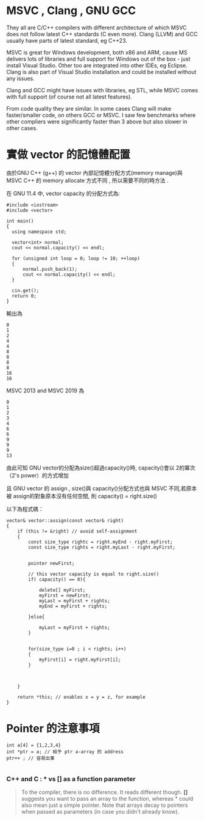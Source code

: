 # MSVC , Clang ,  GNU GCC

They all are C/C++ compilers with different architecture of which MSVC does not follow latest C++ standards (C even more). Clang (LLVM) and GCC usually have parts of latest standard, eg C++23.

MSVC is great for Windows development, both x86 and ARM, cause MS delivers lots of libraries and full support for Windows out of the box - just install Visual Studio.
Other too are integrated into other IDEs, eg Eclipse. Clang is also part of Visual Studio installation and could be installed without any issues.

Clang and GCC might have issues with libraries, eg STL, while MSVC comes with full support (of course not all latest features).

From code quality they are similar. In some cases Clang will make faster/smaller code, on others GCC or MSVC. I saw few benchmarks where other compliers were significantly faster than 3 above but also slower in other cases.



# 實做 vector 的記憶體配置

由於GNU C++ (g++) 的 vector 內部記憶體分配方式(memory manage)與 MSVC C++
的 memory allocate 方式不同 , 所以需要不同的時方法 .


在 GNU 11.4 中, vector capacity 的分配方式為:

```
#include <iostream>
#include <vector>

int main()
{
  using namespace std;
  
  vector<int> normal;
  cout << normal.capacity() << endl;
  
  for (unsigned int loop = 0; loop != 10; ++loop)
  {
      normal.push_back(1);
      cout << normal.capacity() << endl;
  }
  
  cin.get();
  return 0;
}
```

輸出為 
```
0
1
2
4
4
8
8
8
8
16
16
```
MSVC 2013 and MSVC 2019 為
```
0
1
2
3
4
6
6
9
9
9
13
```

由此可知 GNU vector的分配為size()超過capacity()時, capacity()會以 2的冪次（2's power）的方式增加



且 GNU vector 的 assign , size()與 capacity()分配方式也與 MSVC 不同,若原本
被 assign的對象原本沒有任何空間, 則 capacity() = right.size()

以下為程式碼：
```
vector& vector::assign(const vector& right)
{
	if (this != &right) // avoid self-assignment
	{	
		const size_type rightc = right.myEnd - right.myFirst;
		const size_type rights = right.myLast - right.myFirst;
		
		
		pointer newFirst;
		
		// this vector capacity is equal to right.size()
		if( capacity() == 0){
			
			delete[] myFirst;
			myFirst = newFirst;
			myLast = myFirst + rights;
			myEnd = myFirst + rights;

		}else{

			myLast = myFirst + rights;
		}

				
		for(size_type i=0 ; i < rights; i++)
		{
			myFirst[i] = right.myFirst[i];
		}
		
		
		
	}

	return *this; // enables x = y = z, for example
}
```


# Pointer 的注意事項

```
int a[4] = {1,2,3,4}
int *ptr = a; // 給予 ptr a-array 的 address
ptr++ ; // 容易出事


```

### C++ and C : * vs [] as a function parameter

> To the compiler, there is no difference.
It reads different though. **[]** suggests you want to pass an array to the function, whereas * could also mean just a simple pointer.
Note that arrays decay to pointers when passed as parameters (in case you didn't already know).